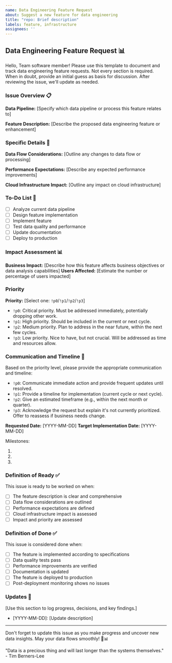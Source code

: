```yaml
---
name: Data Engineering Feature Request
about: Suggest a new feature for data engineering
title: "repo: Brief description"
labels: feature, infrastructure
assignees: ''
---
```


## Data Engineering Feature Request 📊

Hello, Team software member!
Please use this template to document and track data engineering feature requests.
Not every section is required.
When in doubt, provide an initial guess as basis for discussion.
After reviewing the issue, we'll update as needed.

### Issue Overview 📋

**Data Pipeline:** [Specify which data pipeline or process this feature relates to]

**Feature Description:** [Describe the proposed data engineering feature or enhancement]

### Specific Details 🔬

**Data Flow Considerations:** [Outline any changes to data flow or processing]

**Performance Expectations:** [Describe any expected performance improvements]

**Cloud Infrastructure Impact:** [Outline any impact on cloud infrastructure]

### To-Do List 📝
- [ ] Analyze current data pipeline
- [ ] Design feature implementation
- [ ] Implement feature
- [ ] Test data quality and performance
- [ ] Update documentation
- [ ] Deploy to production

### Impact Assessment 📊

**Business Impact:** [Describe how this feature affects business objectives or data analysis capabilities]
**Users Affected:** [Estimate the number or percentage of users impacted]

### Priority

**Priority:** [Select one: `!p0`/`!p1`/`!p2`/`!p3`]
- `!p0`: Critical priority. Must be addressed immediately, potentially dropping other work.
- `!p1`: High priority. Should be included in the current or next cycle.
- `!p2`: Medium priority. Plan to address in the near future, within the next few cycles.
- `!p3`: Low priority. Nice to have, but not crucial. Will be addressed as time and resources allow.

### Communication and Timeline 📅

Based on the priority level, please provide the appropriate communication and timeline:

- `!p0`: Communicate immediate action and provide frequent updates until resolved.
- `!p1`: Provide a timeline for implementation (current cycle or next cycle).
- `!p2`: Give an estimated timeframe (e.g., within the next month or quarter).
- `!p3`: Acknowledge the request but explain it's not currently prioritized. Offer to reassess if business needs change.

**Requested Date:** [YYYY-MM-DD]
**Target Implementation Date:** [YYYY-MM-DD]

Milestones:
1. [Milestone 1]: [Date]
2. [Milestone 2]: [Date]
3. [Milestone 3]: [Date]

### Definition of Ready ✅

This issue is ready to be worked on when:
- [ ] The feature description is clear and comprehensive
- [ ] Data flow considerations are outlined
- [ ] Performance expectations are defined
- [ ] Cloud infrastructure impact is assessed
- [ ] Impact and priority are assessed

### Definition of Done ✅

This issue is considered done when:
- [ ] The feature is implemented according to specifications
- [ ] Data quality tests pass
- [ ] Performance improvements are verified
- [ ] Documentation is updated
- [ ] The feature is deployed to production
- [ ] Post-deployment monitoring shows no issues

### Updates 🔄

[Use this section to log progress, decisions, and key findings.]

- [YYYY-MM-DD]: [Update description]

---

Don't forget to update this issue as you make progress and uncover new data insights.
May your data flows smoothly! 🌊📊


"Data is a precious thing and will last longer than the systems themselves." - Tim Berners-Lee